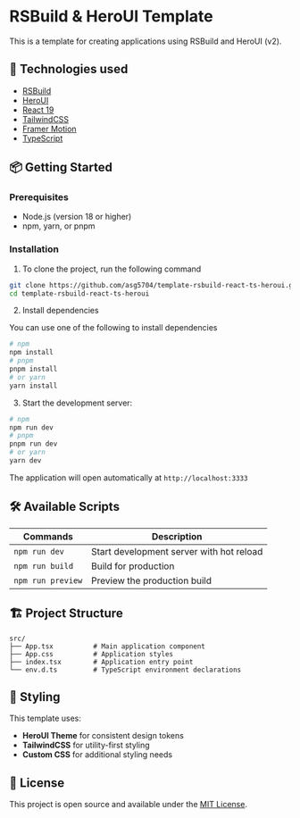 # RSBuild & HeroUI Template

This is a template for creating applications using RSBuild and HeroUI (v2).

## 🚀 Technologies used

- [RSBuild](https://rsbuild.rs)
- [HeroUI](https://heroui.com/)
- [React 19](https://react.dev/)
- [TailwindCSS](https://tailwindcss.com/)
- [Framer Motion](https://www.framer.com/motion)
- [TypeScript](https://www.typescriptlang.org/)

## 📦 Getting Started

### Prerequisites

- Node.js (version 18 or higher)
- npm, yarn, or pnpm

### Installation

1. To clone the project, run the following command

```bash
git clone https://github.com/asg5704/template-rsbuild-react-ts-heroui.git
cd template-rsbuild-react-ts-heroui
```

2. Install dependencies

You can use one of the following to install dependencies

```bash
# npm
npm install
# pnpm
pnpm install
# or yarn
yarn install
```

3. Start the development server:

```bash
# npm
npm run dev
# pnpm
pnpm run dev
# or yarn
yarn dev
```

The application will open automatically at `http://localhost:3333`

## 🛠️ Available Scripts

| Commands          | Description                              |
| ----------------- | ---------------------------------------- |
| `npm run dev`     | Start development server with hot reload |
| `npm run build`   | Build for production                     |
| `npm run preview` | Preview the production build             |

## 🏗️ Project Structure

```
src/
├── App.tsx          # Main application component
├── App.css          # Application styles
├── index.tsx        # Application entry point
└── env.d.ts         # TypeScript environment declarations
```

## 🎨 Styling

This template uses:

- **HeroUI Theme** for consistent design tokens
- **TailwindCSS** for utility-first styling
- **Custom CSS** for additional styling needs

## 📄 License

This project is open source and available under the [MIT License](LICENSE).
